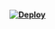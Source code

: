 #### [![Deploy](https://www.herokucdn.com/deploy/button.svg)](https://heroku.com/deploy?template=https://github.com/Genta14045/usboot)
